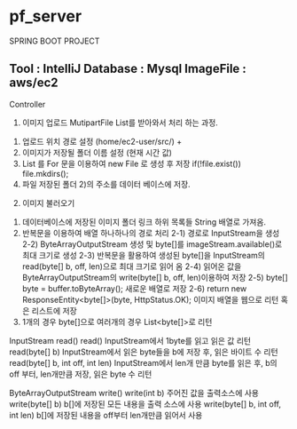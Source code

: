 # pf_server

SPRING BOOT PROJECT

Tool : IntelliJ
Database : Mysql
ImageFile : aws/ec2
-------------------------------------------------
Controller
1. 이미지 업로드
 MutipartFile List를 받아와서 처리 하는 과정.
 1) 업로드 위치 경로 설정 (home/ec2-user/src/) +
 2) 이미지가 저장될 폴더 이름 설정 (현재 시간 값)  
 3) List 를 For 문을 이용하여 new File 로 생성 후 저장
   if(!file.exist()) file.mkdirs();
 4) 파일 저장된 폴더 2)의 주소를 데이터 베이스에 저장.

2. 이미지 불러오기
  1) 데이터베이스에 저장된 이미지 폴더 링크 하위 목록들 String 배열로 가져옴.
  2) 반복문을 이용하여 배열 하나하나의 경로 처리
  2-1) 경로로 InputStream을 생성
  2-2) ByteArrayOutputStream 생성 및 byte[]를 imageStream.available()로 최대 크기로 생성
  2-3) 반복문을 활용하여 생성된 byte[]을 InputStream의 read(byte[] b, off, len)으로 최대 크기로 읽어 옴
  2-4) 읽어온 값을 ByteArrayOutputStream의 write(byte[] b, off, len)이용하여 저장
  2-5) byte[] byte = buffer.toByteArray(); 새로운 배열로 저장
  2-6) return new ResponseEntity<byte[]>(byte, HttpStatus.OK); 이미지 배열을 웹으로 리턴 혹은 리스트에 저장
  3) 1개의 경우 byte[]으로 여러개의 경우 List<byte[]>로 리턴
  
InputStream read()
	read() InputStream에서 1byte를 읽고 읽은 값 리턴
	read(byte[] b) InputStream에서 읽은 byte들을 b에 저장 후, 읽은 바이트 수 리턴
	read(byte[] b, int off, int len) InputStream에서 len개 만큼 byte를 읽은 후, b의 off 부터, len개만큼 저장, 읽은 byte 수 리턴
	
ByteArrayOutputStream write()
	write(int b) 주어진 값을 출력소스에 사용
	write(byte[] b) b[]에 저장된 모든 내용을 출력 소스에 사용
	write(byte[] b, int off, int len) b[]에 저장된 내용을 off부터 len개만큼 읽어서 사용
